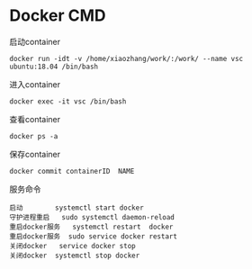 # Docker CMD

启动container
```
docker run -idt -v /home/xiaozhang/work/:/work/ --name vsc ubuntu:18.04 /bin/bash
```

进入container
```
docker exec -it vsc /bin/bash
```

查看container
```
docker ps -a
```

保存container

```
docker commit containerID  NAME
```


服务命令
```
启动        systemctl start docker
守护进程重启   sudo systemctl daemon-reload
重启docker服务   systemctl restart  docker
重启docker服务  sudo service docker restart
关闭docker   service docker stop   
关闭docker  systemctl stop docker

```